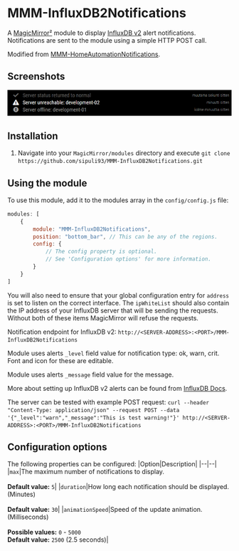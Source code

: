 # MMM-InfluxDB2Notifications

A [MagicMirror²](https://github.com/MichMich/MagicMirror) module to display [InfluxDB v2](https://docs.influxdata.com/influxdb) alert notifications. Notifications are sent to the module using a simple HTTP POST call.

Modified from [MMM-HomeAutomationNotifications](https://github.com/john3300/MMM-HomeAutomationNotifications).

## Screenshots

![Screenshot](screenshot.png)

## Installation

1. Navigate into your `MagicMirror/modules` directory and execute `git clone https://github.com/sipuli93/MMM-InfluxDB2Notifications.git`

## Using the module

To use this module, add it to the modules array in the `config/config.js` file:
``` js
modules: [
    {
        module: "MMM-InfluxDB2Notifications",
        position: "bottom_bar",	// This can be any of the regions.
        config: {
            // The config property is optional.
            // See 'Configuration options' for more information.
        }
    }
]
```

You will also need to ensure that your global configuration entry for `address` is set to listen on the correct interface. The `ipWhiteList` should also contain the IP address of your InfluxDB server that will be sending the requests. Without both of these items MagicMirror will refuse the requests.

Notification endpoint for InfluxDB v2:
`http://<SERVER-ADDRESS>:<PORT>/MMM-InfluxDB2Notifications`

Module uses alerts `_level` field value for notification type: ok, warn, crit. Font and icon for these are editable.

Module uses alerts `_message` field value for the message.

More about setting up InfluxDB v2 alerts can be found from [InfluxDB Docs](https://docs.influxdata.com/influxdb/v2.1/monitor-alert/).

The server can be tested with example POST request:
`curl --header "Content-Type: application/json" --request POST --data '{"_level":"warn","_message":"This is test warning!"}' http://<SERVER-ADDRESS>:<PORT>/MMM-InfluxDB2Notifications`

## Configuration options

The following properties can be configured:
|Option|Description|
|--|--|
|`max`|The maximum number of notifications to display.<br/><br/>**Default value:** `5`|
|`duration`|How long each notification should be displayed. (Minutes)<br/><br/>**Default value:** `30`|
|`animationSpeed`|Speed of the update animation. (Milliseconds)<br/><br/>**Possible values:** `0` - `5000`<br/>**Default value:** `2500` (2.5 seconds)|

